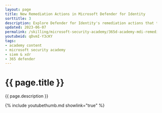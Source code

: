 ```yaml
---
layout: page
title: New Remediation Actions in Microsoft Defender for Identity
sorttitle: 3
description: Explore Defender for Identity's remediation actions that target on-premises accounts.
updated: 2023-06-07
permalink: /skilling/microsoft-security-academy/365d-academy-mdi-remediation
youtubeid: qDvmI-Y3cKY
tags: 
- academy content
- microsoft security academy
- siem & xdr
- 365 defender
---
```


# {{ page.title }}

{{ page.description }}

{% include youtubethumb.md showlink="true" %}
